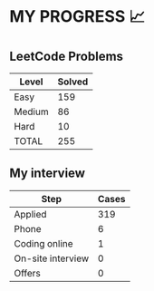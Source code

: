 # MY PROGRESS 📈

## LeetCode Problems

| Level  | Solved |
|--------|--------|
| Easy   |    159 |
| Medium |     86 |
| Hard   |     10 |
| TOTAL  |    255 |

## My interview

| Step              | Cases |
|-------------------|-------|
| Applied           |   319 |
| Phone             |     6 |
| Coding online     |     1 |
| On-site interview |     0 |
| Offers            |     0 |
 